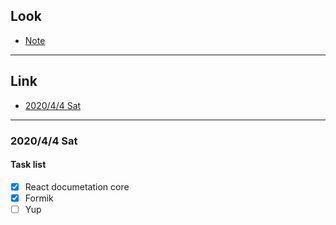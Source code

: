 ## Look
  - [Note](./README.zh-CN.md)

----

## Link
  - [2020/4/4 Sat](#202044-sat)

----

### 2020/4/4 Sat

#### Task list

- [x] React documetation core
- [x] Formik
- [ ] Yup